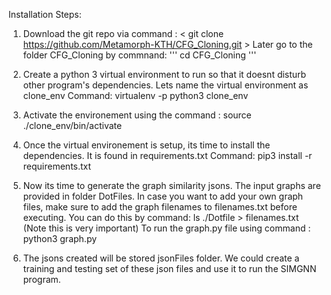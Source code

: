 Installation Steps: 

1. Download the git repo via command : < git clone https://github.com/Metamorph-KTH/CFG_Cloning.git >
   Later go to the folder CFG_Cloning by commnand: ''' cd CFG_Cloning '''   

2. Create a python 3 virtual environment to run so that it doesnt disturb other program's dependencies. Lets name the virtual environment as clone_env
   Command: virtualenv -p python3 clone_env

3. Activate the environement using the command : source ./clone_env/bin/activate

4. Once the virtual environement is setup, its time to install the dependencies. It is found in requirements.txt 
   Command: pip3 install -r requirements.txt 

5. Now its time to generate the graph similarity jsons. The input graphs are provided in folder DotFiles. In case you want to add your own graph files, make sure to add the graph filenames to filenames.txt before executing. You can do this by command: ls ./Dotfile > filenames.txt (Note this is very important)
   To run the graph.py file using command : python3 graph.py 
   
6.  The jsons created will be stored jsonFiles folder. We could create a training and testing set of these json files and use it to run the SIMGNN program.   

